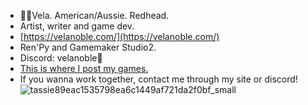 - 🦘🦌Vela. American/Aussie. Redhead.
- Artist, writer and game dev.
- [https://velanoble.com/](https://velanoble.com/)
- Ren'Py and Gamemaker Studio2.
- Discord: velanoble🔑
- [This is where I post my games.](https://velanoble.itch.io/)
- If you wanna work together, contact me through my site or discord!
![tassie89eac1535798ea6c1449af721da2f0bf_small](https://github.com/velanoble/velanoble/assets/47091951/bb7a0ed4-3504-44cf-a257-556f2a3bdb4d)
